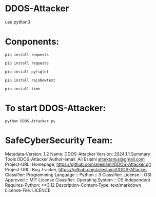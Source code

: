 # DDOS-Attacker

use python3

# Conponents:
```
pip install requests
```
```
pip install requests
```
```
pip install pyfiglet
```
```
pip install rainbowtext
```
```
pip install time
```

# To start DDOS-Attacker:
```
python DDOS-Attacker.py
```

# SafeCyberSecurity Team:

Metadata-Version: 1.2 Name: DDOS-Attacker Version: 2024.1.1 Summary: Tools DDOS-Attacker Author-email: Ali Eslami alitektanus@gmail.com Project-URL: Homepage, https://github.com/alieslami/DDOS-Attacker.git Project-URL: Bug Tracker, https://github.com/alieslami/DDOS-Attacker Classifier: Programming Language :: Python :: 3 Classifier: License :: OSI Approved :: MIT License Classifier: Operating System :: OS Independent Requires-Python: >=3.12 Description-Content-Type: text/markdown License-File: LICENCE
